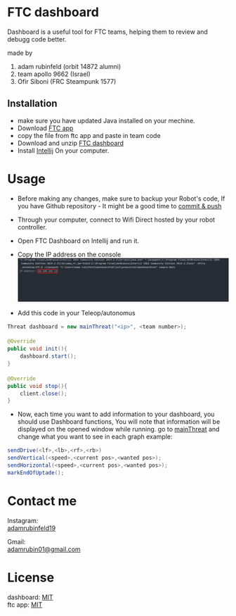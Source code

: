 # FTC dashboard
Dashboard is a useful tool for FTC teams, helping them to review and debugg code better.

made by   
1. adam rubinfeld (orbit 14872 alumni)  
2. team apollo 9662 (Israel)
3. Ofir Siboni (FRC Steampunk 1577)



## Installation
- make sure you have updated Java installed on your mechine.
- Download [FTC app](https://github.com/adamrubinfeld/FTC-app)  
- copy the file from ftc app and paste in team code  
- Download and unzip [FTC dashboard](https://github.com/adamrubinfeld/Dashboard) 
- Install [Intellij](https://www.jetbrains.com/idea/download/#section=windows) On your computer. 


# Usage
- Before making any changes, make sure to backup your Robot's code, If you have Github repository - It might be a good time to [commit & push](https://readwrite.com/2013/10/02/github-for-beginners-part-2/)
- Through your computer, connect to Wifi Direct hosted by your robot controller.  
- Open FTC Dashboard on Intellij and run it.
- Copy the IP address on the console  
![image1](/images/image1.png)  

- Add this code in your Teleop/autonomus
```java
Threat dashboard = new mainThreat("<ip>", <team number>);

@Override
public void init(){
    dashboard.start();
}

@Override
public void stop(){
    client.close();
}
```
- Now, each time you want to add information to your dashboard, you should use Dashboard functions,
  You will note that information will be displayed on the opened window while running.
  go to [mainThreat](https://github.com/adamrubinfeld/FTC-app/blob/master/dashboardUtill/mainThreat.java) and change what you want to see in each graph
 example:
```java
sendDrive(<lf>,<lb>,<rf>,<rb>)
sendVertical(<speed>,<current pos>,<wanted pos>);
sendHorizontal(<speed>,<current pos>,<wanted pos>);
markEndOfUptade();
```
  

# Contact me
Instagram:  
[adamrubinfeld19](https://instagram.com/adamrubinfeld19?igshid=1d8lyv6hdvi601)

Gmail:  
[adamrubin01@gmail.com](mailto:adamrubin01@gmail.com)


# License
dashboard: [MIT](https://github.com/adamrubinfeld/Dashboard/blob/master/LICENSE)  
ftc app: [MIT](https://github.com/adamrubinfeld/FTC-app/blob/master/LICENSE)

